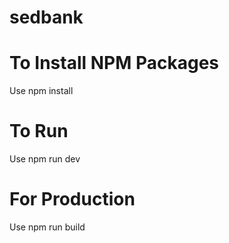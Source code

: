 # sedbank

# To Install NPM Packages

Use npm install

# To Run

Use npm run dev

# For Production

Use npm run build

